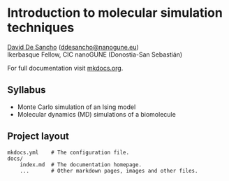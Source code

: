 #  Introduction to molecular simulation techniques
[David De Sancho](https://sites.google.com/view/daviddesanchoresearch/home) (ddesancho@nanogune.eu)  
Ikerbasque Fellow, CIC nanoGUNE (Donostia-San Sebastián)


For full documentation visit [mkdocs.org](http://mkdocs.org).

## Syllabus

* Monte Carlo simulation of an Ising model
* Molecular dynamics (MD) simulations of a biomolecule

## Project layout

    mkdocs.yml    # The configuration file.
    docs/
        index.md  # The documentation homepage.
        ...       # Other markdown pages, images and other files.

